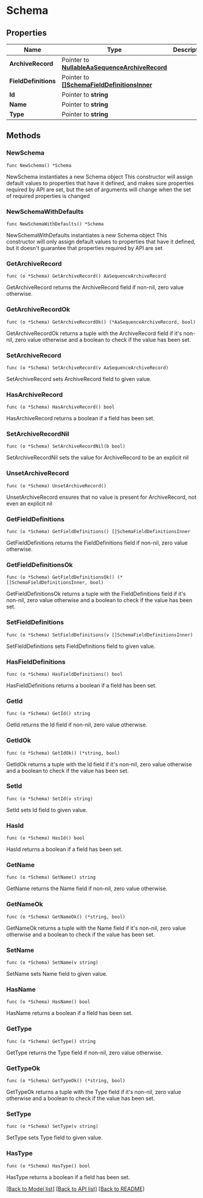 # Schema

## Properties

Name | Type | Description | Notes
------------ | ------------- | ------------- | -------------
**ArchiveRecord** | Pointer to [**NullableAaSequenceArchiveRecord**](AaSequenceArchiveRecord.md) |  | [optional] 
**FieldDefinitions** | Pointer to [**[]SchemaFieldDefinitionsInner**](SchemaFieldDefinitionsInner.md) |  | [optional] 
**Id** | Pointer to **string** |  | [optional] 
**Name** | Pointer to **string** |  | [optional] 
**Type** | Pointer to **string** |  | [optional] 

## Methods

### NewSchema

`func NewSchema() *Schema`

NewSchema instantiates a new Schema object
This constructor will assign default values to properties that have it defined,
and makes sure properties required by API are set, but the set of arguments
will change when the set of required properties is changed

### NewSchemaWithDefaults

`func NewSchemaWithDefaults() *Schema`

NewSchemaWithDefaults instantiates a new Schema object
This constructor will only assign default values to properties that have it defined,
but it doesn't guarantee that properties required by API are set

### GetArchiveRecord

`func (o *Schema) GetArchiveRecord() AaSequenceArchiveRecord`

GetArchiveRecord returns the ArchiveRecord field if non-nil, zero value otherwise.

### GetArchiveRecordOk

`func (o *Schema) GetArchiveRecordOk() (*AaSequenceArchiveRecord, bool)`

GetArchiveRecordOk returns a tuple with the ArchiveRecord field if it's non-nil, zero value otherwise
and a boolean to check if the value has been set.

### SetArchiveRecord

`func (o *Schema) SetArchiveRecord(v AaSequenceArchiveRecord)`

SetArchiveRecord sets ArchiveRecord field to given value.

### HasArchiveRecord

`func (o *Schema) HasArchiveRecord() bool`

HasArchiveRecord returns a boolean if a field has been set.

### SetArchiveRecordNil

`func (o *Schema) SetArchiveRecordNil(b bool)`

 SetArchiveRecordNil sets the value for ArchiveRecord to be an explicit nil

### UnsetArchiveRecord
`func (o *Schema) UnsetArchiveRecord()`

UnsetArchiveRecord ensures that no value is present for ArchiveRecord, not even an explicit nil
### GetFieldDefinitions

`func (o *Schema) GetFieldDefinitions() []SchemaFieldDefinitionsInner`

GetFieldDefinitions returns the FieldDefinitions field if non-nil, zero value otherwise.

### GetFieldDefinitionsOk

`func (o *Schema) GetFieldDefinitionsOk() (*[]SchemaFieldDefinitionsInner, bool)`

GetFieldDefinitionsOk returns a tuple with the FieldDefinitions field if it's non-nil, zero value otherwise
and a boolean to check if the value has been set.

### SetFieldDefinitions

`func (o *Schema) SetFieldDefinitions(v []SchemaFieldDefinitionsInner)`

SetFieldDefinitions sets FieldDefinitions field to given value.

### HasFieldDefinitions

`func (o *Schema) HasFieldDefinitions() bool`

HasFieldDefinitions returns a boolean if a field has been set.

### GetId

`func (o *Schema) GetId() string`

GetId returns the Id field if non-nil, zero value otherwise.

### GetIdOk

`func (o *Schema) GetIdOk() (*string, bool)`

GetIdOk returns a tuple with the Id field if it's non-nil, zero value otherwise
and a boolean to check if the value has been set.

### SetId

`func (o *Schema) SetId(v string)`

SetId sets Id field to given value.

### HasId

`func (o *Schema) HasId() bool`

HasId returns a boolean if a field has been set.

### GetName

`func (o *Schema) GetName() string`

GetName returns the Name field if non-nil, zero value otherwise.

### GetNameOk

`func (o *Schema) GetNameOk() (*string, bool)`

GetNameOk returns a tuple with the Name field if it's non-nil, zero value otherwise
and a boolean to check if the value has been set.

### SetName

`func (o *Schema) SetName(v string)`

SetName sets Name field to given value.

### HasName

`func (o *Schema) HasName() bool`

HasName returns a boolean if a field has been set.

### GetType

`func (o *Schema) GetType() string`

GetType returns the Type field if non-nil, zero value otherwise.

### GetTypeOk

`func (o *Schema) GetTypeOk() (*string, bool)`

GetTypeOk returns a tuple with the Type field if it's non-nil, zero value otherwise
and a boolean to check if the value has been set.

### SetType

`func (o *Schema) SetType(v string)`

SetType sets Type field to given value.

### HasType

`func (o *Schema) HasType() bool`

HasType returns a boolean if a field has been set.


[[Back to Model list]](../README.md#documentation-for-models) [[Back to API list]](../README.md#documentation-for-api-endpoints) [[Back to README]](../README.md)


